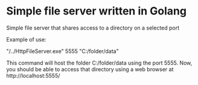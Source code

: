 # Simple file server written in Golang
Simple file server that shares access to a directory on a selected port

Example of use:

"/../HttpFileServer.exe" 5555 "C:/folder/data"

This command will host the folder C:/folder/data using the port 5555.
Now, you should be able to access that directory using a web browser at http://localhost:5555/
